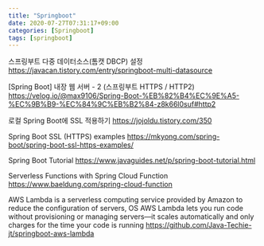 ```yaml
---
title: "Springboot"
date: 2020-07-27T07:31:17+09:00
categories: [Springboot]
tags: [springboot]
---
```


스프링부트 다중 데이터소스(톰캣 DBCP) 설정
 https://javacan.tistory.com/entry/springboot-multi-datasource

[Spring Boot] 내장 웹 서버 - 2 (스프링부트 HTTPS / HTTP2)
 https://velog.io/@max9106/Spring-Boot-%EB%82%B4%EC%9E%A5-%EC%9B%B9-%EC%84%9C%EB%B2%84-z8k66l0suf#http2

로컬 Spring Boot에 SSL 적용하기
 https://jojoldu.tistory.com/350

Spring Boot SSL (HTTPS) examples
 https://mkyong.com/spring-boot/spring-boot-ssl-https-examples/

Spring Boot Tutorial
 https://www.javaguides.net/p/spring-boot-tutorial.html

Serverless Functions with Spring Cloud Function
 https://www.baeldung.com/spring-cloud-function

AWS Lambda is a serverless computing service provided by Amazon to reduce the configuration of servers, OS AWS Lambda lets you run code without provisioning or managing servers—it scales automatically and only charges for the time your code is running
 https://github.com/Java-Techie-jt/springboot-aws-lambda